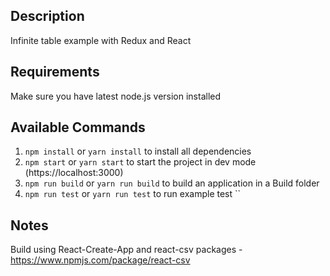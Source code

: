 ## Description

Infinite table example with Redux and React

## Requirements

Make sure you have latest node.js version installed

## Available Commands

1. `npm install` or `yarn install` to install all dependencies
2. `npm start` or `yarn start`  to start the project in dev mode (https://localhost:3000)
3. `npm run build` or `yarn run build` to build an application in a Build folder
3. `npm run test` or `yarn run test` to run example test
  ``
## Notes
Build using React-Create-App and react-csv packages - https://www.npmjs.com/package/react-csv
